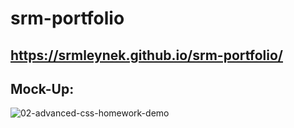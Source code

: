 # srm-portfolio
## https://srmleynek.github.io/srm-portfolio/
## Mock-Up:

![02-advanced-css-homework-demo](https://user-images.githubusercontent.com/81785012/120211277-fa8ebb00-c1ed-11eb-84ff-e852003c4a3d.gif)